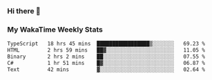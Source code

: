 ### Hi there 👋

<!--
**royschrauwen/royschrauwen** is a ✨ _special_ ✨ repository because its `README.md` (this file) appears on your GitHub profile.

Here are some ideas to get you started:

- 🔭 I’m currently working on ...
- 🌱 I’m currently learning ...
- 👯 I’m looking to collaborate on ...
- 🤔 I’m looking for help with ...
- 💬 Ask me about ...
- 📫 How to reach me: ...
- 😄 Pronouns: ...
- ⚡ Fun fact: ...
-->


### My WakaTime Weekly Stats
<!--START_SECTION:waka-->

```txt
TypeScript   18 hrs 45 mins  █████████████████▒░░░░░░░   69.23 %
HTML         2 hrs 59 mins   ██▓░░░░░░░░░░░░░░░░░░░░░░   11.05 %
Binary       2 hrs 2 mins    ██░░░░░░░░░░░░░░░░░░░░░░░   07.55 %
C#           1 hr 51 mins    █▓░░░░░░░░░░░░░░░░░░░░░░░   06.87 %
Text         42 mins         ▓░░░░░░░░░░░░░░░░░░░░░░░░   02.64 %
```

<!--END_SECTION:waka-->
